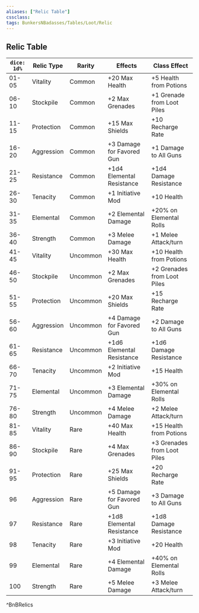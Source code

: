 ```yaml
---
aliases: ["Relic Table"]
cssclass: 
tags: BunkersNBadasses/Tables/Loot/Relic
---
```

## Relic Table

| `dice: 1d%` | Relic Type | Rarity   | Effects                   | Class Effect                |
| ----------- | ---------- | -------- | ------------------------- | --------------------------- |
| 01-05       | Vitality   | Common   | +20 Max Health            | +5 Health from Potions      |
| 06-10       | Stockpile  | Common   | +2 Max Grenades           | +1 Grenade from Loot Piles  |
| 11-15       | Protection | Common   | +15 Max Shields           | +10 Recharge Rate           |
| 16-20       | Aggression | Common   | +3 Damage for Favored Gun | +1 Damage to All Guns       |
| 21-25       | Resistance | Common   | +1d4 Elemental Resistance | +1d4 Damage Resistance      |
| 26-30       | Tenacity   | Common   | +1 Initiative Mod         | +10 Health                  |
| 31-35       | Elemental  | Common   | +2 Elemental Damage       | +20% on Elemental Rolls     |
| 36-40       | Strength   | Common   | +3 Melee Damage           | +1 Melee Attack/turn        |
| 41-45       | Vitality   | Uncommon | +30 Max Health            | +10 Health from Potions     |
| 46-50       | Stockpile  | Uncommon | +2 Max Grenades           | +2 Grenades from Loot Piles |
| 51-55       | Protection | Uncommon | +20 Max Shields           | +15 Recharge Rate           |
| 56-60       | Aggression | Uncommon | +4 Damage for Favored Gun | +2 Damage to All Guns       |
| 61-65       | Resistance | Uncommon | +1d6 Elemental Resistance | +1d6 Damage Resistance      |
| 66-70       | Tenacity   | Uncommon | +2 Initiative Mod         | +15 Health                  |
| 71-75       | Elemental  | Uncommon | +3 Elemental Damage       | +30% on Elemental Rolls     |
| 76-80       | Strength   | Uncommon | +4 Melee Damage           | +2 Melee Attack/turn        |
| 81-85       | Vitality   | Rare     | +40 Max Health            | +15 Health from Potions     |
| 86-90       | Stockpile  | Rare     | +4 Max Grenades           | +3 Grenades from Loot Piles |
| 91-95       | Protection | Rare     | +25 Max Shields           | +20 Recharge Rate           |
| 96          | Aggression | Rare     | +5 Damage for Favored Gun | +3 Damage to All Guns       |
| 97          | Resistance | Rare     | +1d8 Elemental Resistance | +1d8 Damage Resistance      |
| 98          | Tenacity   | Rare     | +3 Initiative Mod         | +20 Health                  |
| 99          | Elemental  | Rare     | +4 Elemental Damage       | +40% on Elemental Rolls     |
| 100         | Strength   | Rare     | +5 Melee Damage           | +3 Melee Attack/turn                            |
^BnBRelics
